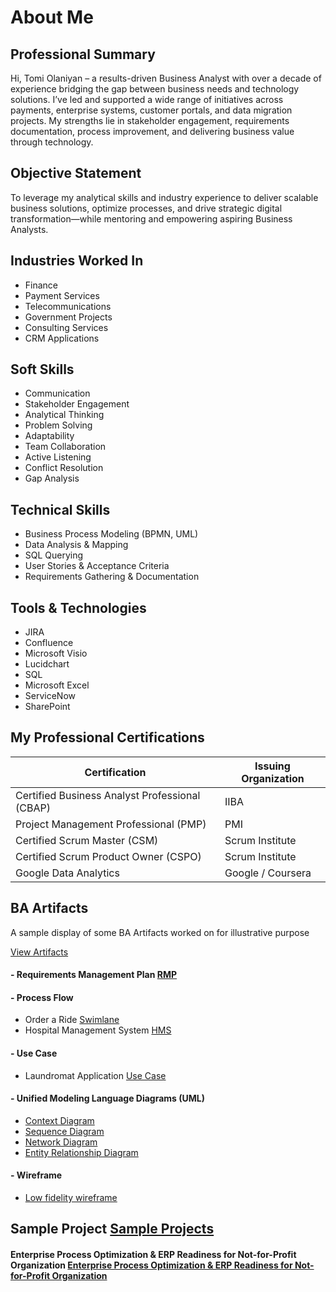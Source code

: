 # About Me

## Professional Summary
Hi, Tomi Olaniyan – a results-driven Business Analyst with over a decade of experience bridging the gap between business needs and technology solutions. I’ve led and supported a wide range of initiatives across payments, enterprise systems, customer portals, and data migration projects. My strengths lie in stakeholder engagement, requirements documentation, process improvement, and delivering business value through technology.

## Objective Statement
To leverage my analytical skills and industry experience to deliver scalable business solutions, optimize processes, and drive strategic digital transformation—while mentoring and empowering aspiring Business Analysts.

## Industries Worked In
- Finance  
- Payment Services  
- Telecommunications  
- Government Projects  
- Consulting Services  
- CRM Applications  

## Soft Skills
- Communication  
- Stakeholder Engagement  
- Analytical Thinking  
- Problem Solving  
- Adaptability  
- Team Collaboration  
- Active Listening  
- Conflict Resolution
- Gap Analysis  

## Technical Skills
- Business Process Modeling (BPMN, UML)  
- Data Analysis & Mapping  
- SQL Querying  
- User Stories & Acceptance Criteria  
- Requirements Gathering & Documentation  

## Tools & Technologies
- JIRA  
- Confluence  
- Microsoft Visio  
- Lucidchart  
- SQL  
- Microsoft Excel  
- ServiceNow  
- SharePoint
  
## My Professional Certifications

| **Certification**                                 | **Issuing Organization**  |
|----------------------------------------------------|---------------------------|
| Certified Business Analyst Professional (CBAP)     | IIBA                      |
| Project Management Professional (PMP)              | PMI                       |
| Certified Scrum Master (CSM)                       | Scrum Institute           |
| Certified Scrum Product Owner (CSPO)               | Scrum Institute           |
| Google Data Analytics                               | Google / Coursera         |


## BA Artifacts
A sample display of some BA Artifacts worked on for illustrative purpose

[View Artifacts](https://github.com/tomiolaniyan/Artifacts/tree/main)

#### - Requirements Management Plan [RMP](https://github.com/tomiolaniyan/Artifacts/blob/main/Requirements%20Management%20Plan.md)

#### - Process Flow 
- Order a Ride [Swimlane](https://github.com/tomiolaniyan/Artifacts/blob/main/RideIT%20Order%20flowchart.jpg)
- Hospital Management System [HMS](https://github.com/tomiolaniyan/Artifacts/blob/main/HMS-Page-1.drawio.png)

#### - Use Case
- Laundromat Application [Use Case](https://github.com/tomiolaniyan/Artifacts/blob/main/Easywash%20Use%20case.drawio.png)

#### - Unified Modeling Language Diagrams (UML)
- [Context Diagram](https://github.com/tomiolaniyan/Artifacts/blob/main/Brooks%20context%20Diagram-Page-1.drawio.png)
- [Sequence Diagram](https://github.com/tomiolaniyan/Artifacts/blob/main/Brooks%20Sequence%20diagram-Page-2.drawio.png)
- [Network Diagram](https://github.com/tomiolaniyan/Artifacts/blob/main/Brooks%20Network%20diagram.drawio.png)
- [Entity Relationship Diagram](https://github.com/tomiolaniyan/Artifacts/blob/main/Brooks%20Entity%20relationship%20diagram.drawio.png)

#### - Wireframe
- [Low fidelity wireframe](https://github.com/tomiolaniyan/Artifacts/blob/main/Brooks%20Wireframe%201.png)

## Sample Project [Sample Projects](https://github.com/tomiolaniyan/Sample-Projects/tree/main)
#### Enterprise Process Optimization & ERP Readiness for Not-for-Profit Organization [Enterprise Process Optimization & ERP Readiness for Not-for-Profit Organization](https://github.com/tomiolaniyan/Sample-Projects/blob/main/Enterprise%20Process%20Optimization%20%26%20ERP%20Readiness%20for%20Not-for-Profit%20Organization)
